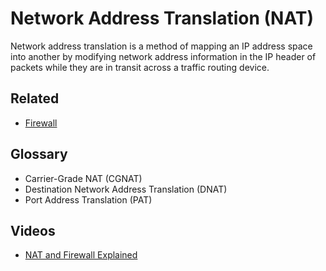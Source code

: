 # Network Address Translation (NAT)

Network address translation is a method of mapping an IP address space into another by modifying network address information in the IP header of packets while they are in transit across a traffic routing device.

## Related

- [Firewall](/firewall/README.md)

## Glossary

- Carrier-Grade NAT (CGNAT)
- Destination Network Address Translation (DNAT)
- Port Address Translation (PAT)

## Videos

- [NAT and Firewall Explained](https://youtube.com/watch?v=2llWuivdS7w)
